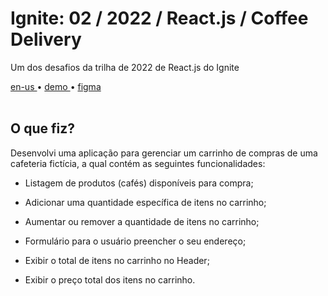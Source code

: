 <div valing="top">
  <h1>Ignite: 02 / <span>2022</span> / React.js / Coffee Delivery</h1>
  <p>Um dos desafios da trilha de 2022 de React.js do Ignite</p>
  <nav>
    <div id="repository-buttons"/>
    <a class="navigation-link disabled" href="https://github.com/L-Marcel/ignite-02-reactjs-2022-coffee-delivery/blob/main/README.en-US.md" target="__blank__">
      en-us
    </a>
    <span class="disabled">•</span>
    <a class="navigation-link" href="https://ignite-02-reactjs-2022-coffee-delivery.vercel.app/" target="__blank__">
      demo
    </a>
    <span>•</span>
    <a class="navigation-link" href="https://www.figma.com/file/1BlIf8huFKKwEdlgP9smMU/Coffee-Delivery-(Copy)?node-id=0%3A1&t=shWBBgLs9jm7AckQ-1" target="__blank__">
      figma
    </a>
  </nav>
</div>

<br/>

<div id="grid">
  <div id="grid-item">
    <h2>O que <span>fiz</span>?</h2>
    <p>Desenvolvi uma aplicação para gerenciar um carrinho de compras de uma cafeteria fictícia, a qual contém as seguintes funcionalidades:</p>
    <ul>
      <li id="checked"><p>Listagem de produtos (cafés) disponíveis para compra;</p></li>
      <li id="checked"><p>Adicionar uma quantidade específica de itens no carrinho;</p></li>
      <li id="checked"><p>Aumentar ou remover a quantidade de itens no carrinho;</p></li>
      <li id="checked"><p>Formulário para o usuário preencher o seu endereço;</p></li>
      <li id="checked"><p>Exibir o total de itens no carrinho no Header;</p></li>
      <li id="checked"><p>Exibir o preço total dos itens no carrinho.</p></li>
    </ul>
  </div>
</div>
